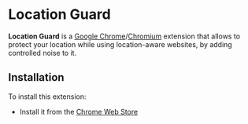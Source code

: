 # Location Guard

**Location Guard** is a [Google Chrome](https://www.google.com/chrome)/[Chromium](http://www.chromium.org/) extension that
allows to protect your location while using location-aware websites, by adding controlled noise to it.

## Installation

To install this extension:

* Install it from the [Chrome Web Store](https://chrome.google.com/webstore/detail/location-guard/cfohepagpmnodfdmjliccbbigdkfcgia)

